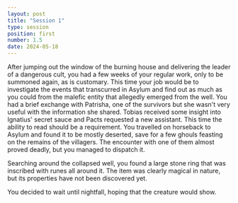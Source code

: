 ```yaml
---
layout: post
title: "Session 1"
type: session
position: first
number: 1.5
date: 2024-05-18
---
```


After jumping out the window of the burning house and delivering the leader of a dangerous cult, you had a few weeks of your regular work, only to be summoned again, as is customary.
This time your job would be to investigate the events that transcurred in Asylum and find out as much as you could from the malefic entity that allegedly emerged from the well.
You had a brief exchange with Patrisha, one of the survivors but she wasn't very useful with the information she shared. Tobias received some insight into Ignatius' secret sauce and Pacts requested a new assistant. This time the ability to read should be a requirement.
You travelled on horseback to Asylum and found it to be mostly deserted, save for a few ghouls feasting on the remains of the villagers. The encounter with one of them almost proved deadly, but you managed to dispatch it.

Searching around the collapsed well, you found a large stone ring that was inscribed with runes all around it. The item was clearly magical in nature, but its properties have not been discovered yet.

You decided to wait until nightfall, hoping that the creature would show.